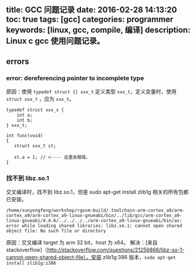 title: GCC 问题记录
date: 2016-02-28 14:13:20
toc: true
tags: [gcc]
categories: programmer
keywords: [linux, gcc, compile, 编译]
description: Linux c gcc 使用问题记录。
---

## errors

### error: dereferencing pointer to incomplete type
原因：使用 `typedef struct {} xxx_t` 定义类型 `xxx_t`，定义变量时，使用 `struct xxx_t` ，应为 `xxx_t`。

```
typedef struct xxx_s {
    int a;
    int b;
} xxx_t;

int func(void)
{
   struct xxx_t st;
   
   st.a = 1; // <---- 这里会报错。
}
```

### 找不到 libz.so.1

交叉编译时，找不到 libz.so.1，但是 sudo apt-get install zlib1g 相关的所有包都已安装。

```
/home/sunyongfeng/workshop/rgosm-build/.toolchain-arm-cortex_a9/arm-cortex_a9/arm-cortex_a9-linux-gnueabi/bin/../lib/gcc/arm-cortex_a9-linux-gnueabi/4.4.6/../../../../arm-cortex_a9-linux-gnueabi/bin/as: error while loading shared libraries: libz.so.1: cannot open shared object file: No such file or directory
```

原因：交叉编译 target 为 arm 32 bit，host 为 x64。
解决：[来自 stackoverflow]（http://stackoverflow.com/questions/21256866/libz-so-1-cannot-open-shared-object-file），安装 zlib1g:386 版本，`sudo apt-get install zlib1g:i386`


